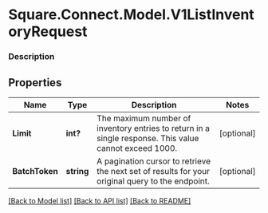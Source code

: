 # Square.Connect.Model.V1ListInventoryRequest

### Description



## Properties

Name | Type | Description | Notes
------------ | ------------- | ------------- | -------------
**Limit** | **int?** | The maximum number of inventory entries to return in a single response. This value cannot exceed 1000. | [optional] 
**BatchToken** | **string** | A pagination cursor to retrieve the next set of results for your original query to the endpoint. | [optional] 



[[Back to Model list]](../README.md#documentation-for-models) [[Back to API list]](../README.md#documentation-for-api-endpoints) [[Back to README]](../README.md)

